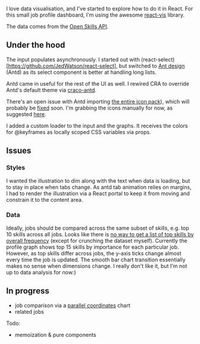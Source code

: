 I love data visualisation, and I've started to explore how to do it in React. For this small job profile dashboard, I'm using the awesome [react-vis](https://uber.github.io/react-vis/) library.

The data comes from the [Open Skills API](https://github.com/workforce-data-initiative/skills-api).

## Under the hood

The input populates asynchronously. I started out with (react-select)[https://github.com/JedWatson/react-select], but switched to [Ant design](https://ant.design/) (Antd) as its select component is better at handling long lists.

Antd came in useful for the rest of the UI as well. I rewired CRA to override Antd's default theme via [craco-antd](https://github.com/FormAPI/craco-antd).

There's an open issue with Antd importing [the entire icon pack](https://github.com/ant-design/ant-design/issues/12011)), which will probably be [fixed](https://github.com/ant-design/ant-design/issues/12011#issuecomment-433775872) soon. I'm grabbing the icons manually for now, as suggested [here](https://github.com/ant-design/ant-design/issues/12011#issuecomment-423470708).

I added a custom loader to the input and the graphs. It receives the colors for @keyframes as locally scoped CSS variables via props.

## Issues

### Styles

I wanted the illustration to dim along with the text when data is loading, but to stay in place when tabs change. As antd tab animation relies on margins, I had to render the illustration via a React portal to keep it from moving and constrain it to the content area.

### Data

Ideally, jobs should be compared across the same subset of skills, e.g. top 10 skills across all jobs. Looks like there is [no way to get a list of top skills by overall frequency](https://github.com/workforce-data-initiative/skills-api/issues/30) (except for crunching the dataset myself). Currently the profile graph shows top 15 skills by importance for each particular job. However, as top skills differ across jobs, the y-axis ticks change almost every time the job is updated. The smooth bar chart transition essentially makes no sense when dimensions change. I really don't like it, but I'm not up to data analysis for now:)

## In progress

- job comparison via a [parallel coordinates](https://uber.github.io/react-vis/documentation/other-charts/parallel-coordinates) chart
- related jobs

Todo:

- memoization & pure components
